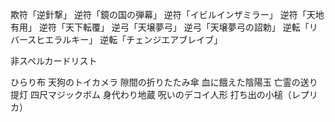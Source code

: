 欺符「逆針撃」
逆符「鏡の国の弾幕」
逆符「イビルインザミラー」
逆符「天地有用」
逆符「天下転覆」
逆弓「天壌夢弓」
逆弓「天壌夢弓の詔勅」
逆転「リバースヒエラルキー」
逆転「チェンジエアブレイブ」

非スペルカードリスト

ひらり布
天狗のトイカメラ
隙間の折りたたみ傘
血に餓えた陰陽玉
亡霊の送り提灯
四尺マジックボム
身代わり地蔵
呪いのデコイ人形
打ち出の小槌（レプリカ）

